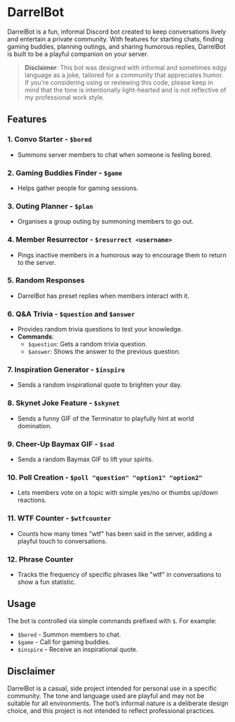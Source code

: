 # DarrelBot

DarrelBot is a fun, informal Discord bot created to keep conversations lively and entertain a private community. With features for starting chats, finding gaming buddies, planning outings, and sharing humorous replies, DarrelBot is built to be a playful companion on your server.

> **Disclaimer**: This bot was designed with informal and sometimes edgy language as a joke, tailored for a community that appreciates humor. If you're considering using or reviewing this code, please keep in mind that the tone is intentionally light-hearted and is not reflective of my professional work style.

## Features

### 1. Convo Starter - `$bored`
   - Summons server members to chat when someone is feeling bored.

### 2. Gaming Buddies Finder - `$game`
   - Helps gather people for gaming sessions.

### 3. Outing Planner - `$plan`
   - Organises a group outing by summoning members to go out.

### 4. Member Resurrector - `$resurrect <username>`
   - Pings inactive members in a humorous way to encourage them to return to the server.

### 5. Random Responses
   - DarrelBot has preset replies when members interact with it.

### 6. Q&A Trivia - `$question` and `$answer`
   - Provides random trivia questions to test your knowledge.
   - **Commands**:  
     - `$question`: Gets a random trivia question.
     - `$answer`: Shows the answer to the previous question.

### 7. Inspiration Generator - `$inspire`
   - Sends a random inspirational quote to brighten your day.

### 8. Skynet Joke Feature - `$skynet`
   - Sends a funny GIF of the Terminator to playfully hint at world domination.

### 9. Cheer-Up Baymax GIF - `$sad`
   - Sends a random Baymax GIF to lift your spirits.

### 10. Poll Creation - `$poll "question" "option1" "option2"`
   - Lets members vote on a topic with simple yes/no or thumbs up/down reactions.

### 11. WTF Counter - `$wtfcounter`
   - Counts how many times "wtf" has been said in the server, adding a playful touch to conversations.

### 12. Phrase Counter
   - Tracks the frequency of specific phrases like "wtf" in conversations to show a fun statistic.

## Usage

The bot is controlled via simple commands prefixed with `$`. For example:
- `$bored` - Summon members to chat.
- `$game` - Call for gaming buddies.
- `$inspire` - Receive an inspirational quote.

## Disclaimer

DarrelBot is a casual, side project intended for personal use in a specific community. The tone and language used are playful and may not be suitable for all environments. The bot’s informal nature is a deliberate design choice, and this project is not intended to reflect professional practices.
